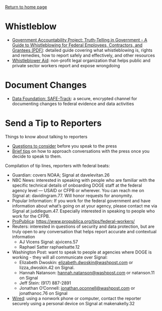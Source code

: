 [Return to home page](README.md)

# Whistleblow
* [Government Accountability Project: Truth-Telling in Government - A Guide to Whistleblowing for Federal Employees, Contractors, and Grantees (PDF)](https://whistleblower.org/wp-content/uploads/2021/03/Truth-Telling-in-Government_2nd-Edition.pdf): detailed guide covering what whistleblowing is, rights and remedies, how to report safely and effectively, and other resources
* [Whistleblower Aid](https://whistlebloweraid.org/): non-profit legal organization that helps public and private sector workers report and expose wrongdoing

# Document Changes
* [Data Foundation: SAFE-Track](https://datafoundation.org/pages/safetrack): a secure, encrypted channel for documenting changes to federal evidence and data activities

# Send a Tip to Reporters
Things to know about talking to reporters
* [Questions to consider](https://docs.google.com/document/d/1w11d9jMSE2Y0HfMay3lpi7if1yyGMqPZI4FXrs5V5co/edit?tab=t.0#heading=h.3qg4u7if3q5b) before you speak to the press
* [Brief tips](https://docs.google.com/document/d/1sp-L18UtQcmVv_SaQBIReC3LOXQyUx7X5NaiGYTWVT4/edit?tab=t.0) on how to approach conversations with the press once you decide to speak to them.

Compilation of tip lines, reporters with federal beats:
* Guardian: covers NOAA; Signal at davelevitan.26
* NBC News: interested in speaking with people who are familiar with the specific technical details of onboarding DOGE staff at the federal agency level — USAID or CFPB or wherever. You can reach me on Signal at: davidingram.77. Will honor requests for anonymity.
* Popular Information: If you work for the federal government and have information about what’s going on at your agency, please contact me via Signal at juddlegum.47. Especially interested in speaking to people who work for the CFPB.
* [ProPublica](https://www.propublica.org/topics/politics): https://www.propublica.org/tips/federal-workers/
* Reuters: interested in questions of security and data protection, but are truly open to any conversation that helps report accurate and contextual information
    * AJ Vicens Signal: ajvicens.57
    * Raphael Satter raphaelsatte.12
* Washington Post: want to speak to people at agencies where DOGE is working - they will all communicate over Signal:
    * Elizabeth Dwoskin: elizabeth.dwoskin@washpost.com or lizza_dwoskin.42 on Signal.
    * Hannah Natanson: hannah.natanson@washpost.com or natanson.11 on Signal
    * Jeff Stein: (917) 887-2891
    * Jonathan O’Connell: jonathan.oconnell@washpost.com or jonathanoc.76 on Signal
* [Wired](https://www.wired.com/category/politics/): using a nonwork phone or computer, contact the reporter securely using a personal device on Signal at makenakelly.32

